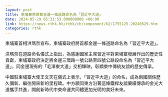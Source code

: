 ```yaml
---
layout: post
title: 柬埔寨將首都金邊一條道路命名為「習近平大道」
date: 2024-05-29 05:31:53.000000000 +08:00
link: https://news.rthk.hk/rthk/ch/component/k2/1755125-20240529.htm
categories: rthk
---
```


柬埔寨首相洪瑪奈宣布，柬埔寨政府將首都金邊一條道路命名為「習近平大道」。

洪瑪奈在道路命名儀式上指出，為感謝國家主席習近平對柬埔寨發展作出的歷史性貢獻，柬埔寨政府決定將金邊三環路一號公路至四號公路段命名為「習近平大道」，同金邊現有的「毛澤東大道」交相輝映，彰顯柬中傳統友誼的歷史傳承。

中國駐柬埔寨大使王文天在儀式上表示，「習近平大道」的命名，成為兩國關係歷久彌新、繼往開來新的里程碑。中方願同柬方沿著這條鐵桿友誼賡續傳承的金光大道攜手共進，開創新時代中柬命運共同體更加光明的美好未來。
